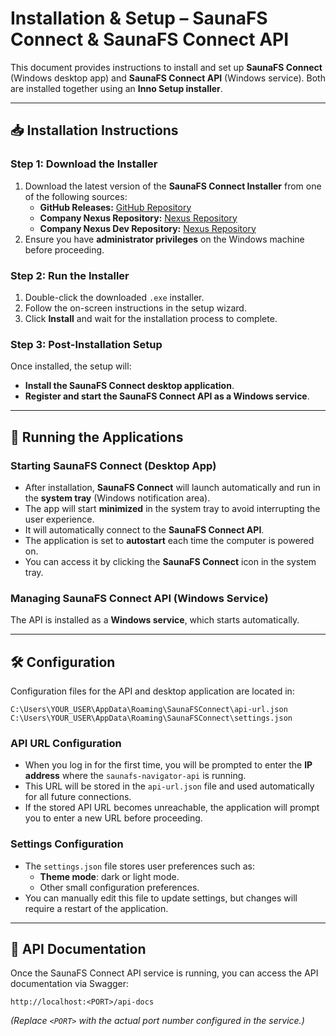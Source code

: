 # **Installation & Setup – SaunaFS Connect & SaunaFS Connect API**

This document provides instructions to install and set up **SaunaFS Connect** (Windows desktop app) and **SaunaFS Connect API** (Windows service). Both are installed together using an **Inno Setup installer**.

---

## **📥 Installation Instructions**

### **Step 1: Download the Installer**
1. Download the latest version of the **SaunaFS Connect Installer** from one of the following sources:
   - **GitHub Releases:** [GitHub Repository](https://github.com/anieblas/saunafs-connect-gui/releases)
   - **Company Nexus Repository:** [Nexus Repository](https://repo2.saunafs.com/#browse/browse:saunafs-windows-connect)
   - **Company Nexus Dev Repository:** [Nexus Repository](https://repo2.saunafs.com/#browse/browse:saunafs-windows-connect-dev)
2. Ensure you have **administrator privileges** on the Windows machine before proceeding.

### **Step 2: Run the Installer**
1. Double-click the downloaded `.exe` installer.
2. Follow the on-screen instructions in the setup wizard.
3. Click **Install** and wait for the installation process to complete.

### **Step 3: Post-Installation Setup**
Once installed, the setup will:
- **Install the SaunaFS Connect desktop application**.
- **Register and start the SaunaFS Connect API as a Windows service**.

---

## **🚀 Running the Applications**

### **Starting SaunaFS Connect (Desktop App)**
- After installation, **SaunaFS Connect** will launch automatically and run in the **system tray** (Windows notification area).
- The app will start **minimized** in the system tray to avoid interrupting the user experience.
- It will automatically connect to the **SaunaFS Connect API**.
- The application is set to **autostart** each time the computer is powered on.
- You can access it by clicking the **SaunaFS Connect** icon in the system tray.

### **Managing SaunaFS Connect API (Windows Service)**
The API is installed as a **Windows service**, which starts automatically. 

---

## **🛠 Configuration**
Configuration files for the API and desktop application are located in:
```plaintext
C:\Users\YOUR_USER\AppData\Roaming\SaunaFSConnect\api-url.json
C:\Users\YOUR_USER\AppData\Roaming\SaunaFSConnect\settings.json
```

### **API URL Configuration**
- When you log in for the first time, you will be prompted to enter the **IP address** where the `saunafs-navigator-api` is running.
- This URL will be stored in the `api-url.json` file and used automatically for all future connections.
- If the stored API URL becomes unreachable, the application will prompt you to enter a new URL before proceeding.

### **Settings Configuration**
- The `settings.json` file stores user preferences such as:
  - **Theme mode**: dark or light mode.
  - Other small configuration preferences.
- You can manually edit this file to update settings, but changes will require a restart of the application.

---

## **📡 API Documentation**
Once the SaunaFS Connect API service is running, you can access the API documentation via Swagger:
```plaintext
http://localhost:<PORT>/api-docs
```
*(Replace `<PORT>` with the actual port number configured in the service.)*
